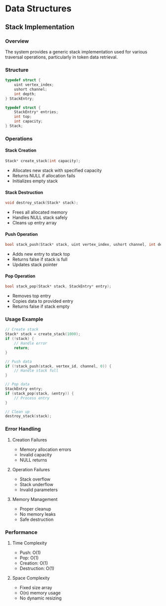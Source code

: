 # Data Structures

## Stack Implementation

### Overview
The system provides a generic stack implementation used for various traversal operations, particularly in token data retrieval.

### Structure
```c
typedef struct {
    uint vertex_index;
    ushort channel;
    int depth;
} StackEntry;

typedef struct {
    StackEntry* entries;
    int top;
    int capacity;
} Stack;
```

### Operations

#### Stack Creation
```c
Stack* create_stack(int capacity);
```
- Allocates new stack with specified capacity
- Returns NULL if allocation fails
- Initializes empty stack

#### Stack Destruction
```c
void destroy_stack(Stack* stack);
```
- Frees all allocated memory
- Handles NULL stack safely
- Cleans up entry array

#### Push Operation
```c
bool stack_push(Stack* stack, uint vertex_index, ushort channel, int depth);
```
- Adds new entry to stack top
- Returns false if stack is full
- Updates stack pointer

#### Pop Operation
```c
bool stack_pop(Stack* stack, StackEntry* entry);
```
- Removes top entry
- Copies data to provided entry
- Returns false if stack empty

### Usage Example
```c
// Create stack
Stack* stack = create_stack(1000);
if (!stack) {
    // Handle error
    return;
}

// Push data
if (!stack_push(stack, vertex_id, channel, 0)) {
    // Handle stack full
}

// Pop data
StackEntry entry;
if (stack_pop(stack, &entry)) {
    // Process entry
}

// Clean up
destroy_stack(stack);
```

### Error Handling
1. Creation Failures
   - Memory allocation errors
   - Invalid capacity
   - NULL returns

2. Operation Failures
   - Stack overflow
   - Stack underflow
   - Invalid parameters

3. Memory Management
   - Proper cleanup
   - No memory leaks
   - Safe destruction

### Performance
1. Time Complexity
   - Push: O(1)
   - Pop: O(1)
   - Creation: O(1)
   - Destruction: O(1)

2. Space Complexity
   - Fixed size array
   - O(n) memory usage
   - No dynamic resizing 